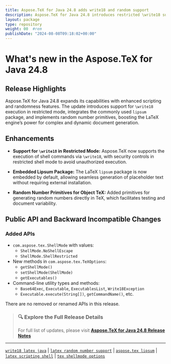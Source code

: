 ```yaml
---
title: Aspose.TeX for Java 24.8 adds write18 and random support
description: Aspose.TeX for Java 24.8 introduces restricted \write18 support, lipsum package, and random number primitives for advanced LaTeX scripting.
layout: package
type: repository
weight: 00	#rem
publishDate: "2024-08-08T09:18:02+00:00"
---
```


# What's new in the Aspose.TeX for Java 24.8

## Release Highlights

Aspose.TeX for Java 24.8 expands its capabilities with enhanced scripting and randomness features. The update introduces support for `\write18` execution in restricted mode, integrates the commonly used `lipsum` package, and implements random number primitives, boosting the LaTeX engine’s power for complex and dynamic document generation.

## Enhancements

- **Support for `\write18` in Restricted Mode:**
  Aspose.TeX now supports the execution of shell commands via `\write18`, with security controls in restricted shell mode to avoid unauthorized execution.

- **Embedded Lipsum Package:**
  The LaTeX `lipsum` package is now embedded by default, allowing seamless generation of placeholder text without requiring external installation.

- **Random Number Primitives for Object TeX:**
  Added primitives for generating random numbers directly in TeX, which facilitates testing and document variability.

## Public API and Backward Incompatible Changes

### Added APIs

- `com.aspose.tex.ShellMode` with values:
  - `ShellMode.NoShellEscape`
  - `ShellMode.ShellRestricted`
- New methods in `com.aspose.tex.TeXOptions`:
  - `getShellMode()`
  - `setShellMode(ShellMode)`
  - `getExecutables()`
- Command-line utility types and methods:
  - `Base64Exec`, `Executable`, `ExecutablesList`, `Write18Exception`
  - `Executable.execute(String[])`, `getCommandName()`, etc.

There are no removed or renamed APIs in this release.

> ### 🔍 Explore the Full Release Details
>
> For full list of updates, please visit **[Aspose.TeX for Java 24.8 Release Notes](https://releases.aspose.com/tex/java/release-notes/2024/aspose-tex-for-java-24-8-release-notes/)**

---

[`write18 latex java`](https://search.aspose.com/q/write18-latex-java.html) | [`latex random number support`](https://search.aspose.com/q/latex-random-number-support.html) | [`aspose.tex lipsum`](https://search.aspose.com/q/aspose-tex-lipsum.html) | [`latex scripting shell`](https://search.aspose.com/q/latex-scripting-shell.html) | [`tex shellmode options`](https://search.aspose.com/q/tex-shellmode-options.html)

